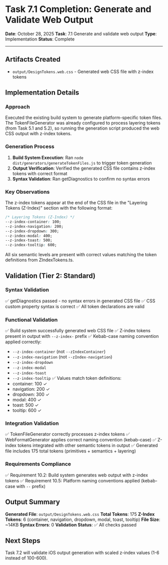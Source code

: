 # Task 7.1 Completion: Generate and Validate Web Output

**Date**: October 28, 2025
**Task**: 7.1 Generate and validate web output
**Type**: Implementation
**Status**: Complete

---

## Artifacts Created

- `output/DesignTokens.web.css` - Generated web CSS file with z-index tokens

## Implementation Details

### Approach

Executed the existing build system to generate platform-specific token files. The TokenFileGenerator was already configured to process layering tokens (from Task 5.1 and 5.2), so running the generation script produced the web CSS output with z-index tokens.

### Generation Process

1. **Build System Execution**: Ran `node dist/generators/generateTokenFiles.js` to trigger token generation
2. **Output Verification**: Verified the generated CSS file contains z-index tokens with correct format
3. **Syntax Validation**: Ran getDiagnostics to confirm no syntax errors

### Key Observations

The z-index tokens appear at the end of the CSS file in the "Layering Tokens (Z-Index)" section with the following format:

```css
/* Layering Tokens (Z-Index) */
--z-index-container: 100;
--z-index-navigation: 200;
--z-index-dropdown: 300;
--z-index-modal: 400;
--z-index-toast: 500;
--z-index-tooltip: 600;
```

All six semantic levels are present with correct values matching the token definitions from ZIndexTokens.ts.

## Validation (Tier 2: Standard)

### Syntax Validation
✅ getDiagnostics passed - no syntax errors in generated CSS file
✅ CSS custom property syntax is correct
✅ All token declarations are valid

### Functional Validation
✅ Build system successfully generated web CSS file
✅ Z-index tokens present in output with `--z-index-` prefix
✅ Kebab-case naming convention applied correctly:
  - `--z-index-container` (not `--zIndexContainer`)
  - `--z-index-navigation` (not `--zIndex-navigation`)
  - `--z-index-dropdown`
  - `--z-index-modal`
  - `--z-index-toast`
  - `--z-index-tooltip`
✅ Values match token definitions:
  - container: 100 ✓
  - navigation: 200 ✓
  - dropdown: 300 ✓
  - modal: 400 ✓
  - toast: 500 ✓
  - tooltip: 600 ✓

### Integration Validation
✅ TokenFileGenerator correctly processes z-index tokens
✅ WebFormatGenerator applies correct naming convention (kebab-case)
✅ Z-index tokens integrated with other semantic tokens in output
✅ Generated file includes 175 total tokens (primitives + semantics + layering)

### Requirements Compliance
✅ Requirement 10.2: Build system generates web output with z-index tokens
✅ Requirement 10.5: Platform naming conventions applied (kebab-case with `--` prefix)

## Output Summary

**Generated File**: `output/DesignTokens.web.css`
**Total Tokens**: 175
**Z-Index Tokens**: 6 (container, navigation, dropdown, modal, toast, tooltip)
**File Size**: ~14KB
**Syntax Errors**: 0
**Validation Status**: ✅ All checks passed

## Next Steps

Task 7.2 will validate iOS output generation with scaled z-index values (1-6 instead of 100-600).
